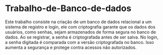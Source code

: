 # Trabalho-de-Banco-de-dados
Este trabalho consiste na criação de um banco de dados relacional a um sistema de registro e login, ele com criptografia garante que os dados dos usuários, como senhas, sejam armazenados de forma segura no banco de dados. Ao se registrar, a senha é criptografada antes de ser salva. No login, a senha digitada é comparada com a versão criptografada no banco. Isso aumenta a segurança e protege contra acessos não autorizados.
